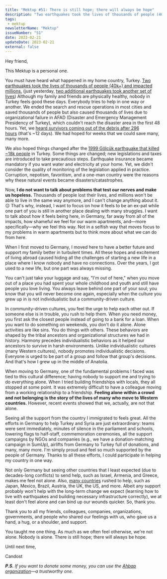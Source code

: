 ```yaml
---
title: "Mektup #51: There is still hope; there will always be hope"
description: "Two earthquakes took the lives of thousands of people (40k+) and impacted millions in Turkey. And I want to talk about how it feels being here in Germany, far away from all of the impacts."
tags:
 - mektup
newsletterName: "Mektup"
issueNumber: "51"
date: 2023-02-21
updateDate: 2023-02-21
external: false
---
```


Hey friend,

This Mektup is a personal one.

You must have heard what happened in my home country, Turkey. [Two earthquakes took the lives of thousands of people (40k+) and impacted millions.](https://www.dw.com/en/turkey-syria-quakes-survivors-rescued-after-12-days/a-64749283) (just yesterday, [two additional earthquakes took another set of lives](https://www.bbc.com/news/world-europe-64711228)) Although my family and friends are physically healthy, nobody in Turkey feels good these days. Everybody tries to help in one way or another. We ended the search and rescue operations in most cities and saved thousands of people but also caused thousands of lives due to organizational failure in AFAD (Disaster and Emergency Management Presidency of Turkey), which couldn't reach the disaster area in the first 48 hours. Yet, we [heard survivors coming out of the debris after 296 hours](https://www.dw.com/en/turkey-syria-quakes-survivors-rescued-after-12-days/a-64749283) (that's ~12 days). We had hoped for weeks that we could save many, many more.

We also hoped things changed after the [1999 Gölcük earthquake that killed ~18k people](https://en.wikipedia.org/wiki/1999_%C4%B0zmit_earthquake) in Turkey. Some things are changed; new legislations and taxes are introduced to take precautious steps. Earthquake insurance became mandatory if you want water and electricity at your home. Yet, we didn't consider the quality of monitoring of the legislation applied in practice. Corruption, nepotism, favoritism, and a one-man country were the reasons why these natural events became disasters/catastrophes.

Now, **I do not want to talk about problems that test our nerves and make us hopeless.** Thousands of people lost their lives, and millions won't be able to live in the same way anymore, and I can't change anything about it. 😔 That's why, instead, I want to focus on how it feels to be an ex-pat while one part of you is still in another place dealing with many struggles. I want to talk about how it feels being here, in Germany, far away from all of the impacts, how shameful we feel for our warm apartments, and—more specifically—why we feel this way. Not in a selfish way that moves focus to my problems in warm apartments but to think more about what we can do from here.

When I first moved to Germany, I moved here to have a better future and support my family better in turbulent times. All these hopes and excitement of living abroad caused hiding all the challenges of starting a new life in a place where I know nobody and have no connections. Over the years, I got used to a new life, but one part was always missing.

You can't just take your luggage and say, "I'm out of here," when you move out of a place you had spent your whole childhood and youth and still have people you love living. You always leave behind one part of your soul; you know that you will never become one again, especially when the culture you grew up in is not individualistic but a community-driven culture.

In community-driven cultures, you feel the urge to help each other out. If someone else is in trouble, you rush to help them. When you need money, you first ask the closest people instead of going to a bank for a loan. When you want to do something on weekends, you don't do it alone. Alone activities are like sins. You do things with others. These behaviors are shaped by the tribal ancestors and organizational structures we had in history. Harmony precedes individualistic behaviors as it helped our ancestors to survive in harsh environments. Unlike individualistic cultures (many Western cultures), nobody promotes individualistic decisions. Everyone is urged to be part of a group and follow that group's decisions. And that's how I grew up in the middle of Anatolia.

When moving to Germany, one of the fundamental problems I faced was tied to this cultural difference; having nobody to support me and trying to do everything alone. When I tried building friendships with locals, they all stopped at some point. It was extremely difficult to have a colleague moving from a working relationship to a friendship. **Feeling alone within a crowd and not belonging is the story of the lives of many who move to Western countries.** However, recent events showed that we, actually, are not that alone.

Seeing all the support from the country I immigrated to feels great. All the efforts in Germany to help Turkey and Syria are just extraordinary: teams were sent immediately, minutes of silence in the parliament and schools, lowering flags to half-staff, commemoration ceremonies, all the support campaigns by NGOs and companies (e.g., we have a donation-matching campaign in SumUp), airlifts from Germany to Turkey full of donations, and many, many more. I'm simply proud and feel so much supported by the people of Germany. Thanks to all these efforts, I could participate in helping my country in one way.

Not only Germany but seeing other countries that I least expected (due to decades-long conflicts) to send help, such as Israel, Armenia, and Greece, makes me feel not alone. Also, [many countries](https://news.sky.com/story/turkey-syria-earthquake-which-countries-have-offered-to-help-and-what-aid-are-they-providing-12805055) rushed to help, such as Japan, Mexico, Brazil, Austria, the UK, the US, and more. Albeit any support probably won't help with the long-term change we expect (learning how to live with earthquakes and building necessary infrastructure correctly), we at least don't feel alone and can bind up our wounds quicker. So, thank you.

Thank you to all my friends, colleagues, companies, organizations, governments, and people who shared our feelings with us, who gave us a hand, a hug, or a shoulder, and support.

You taught me one thing. As much as we often feel otherwise, we're not alone. Nobody is alone. There is still hope; there will always be hope.

Until next time,

Candost

_**P.S.** If you want to donate some money, you can use the [Ahbap organization](https://ahbap.org/disasters-turkey)—a trustworthy one._
